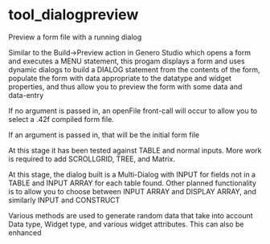 # tool_dialogpreview
Preview a form file with a running dialog

Similar to the Build->Preview action in Genero Studio which opens a form and executes a MENU statement, this progam displays a form and uses dynamic dialogs to build a DIALOG statement from the contents of the form, populate the form with data appropriate to the datatype and widget properties, and thus allow you to preview the form with some data and data-entry

If no argument is passed in, an openFile front-call will occur to allow you to select a .42f compiled form file.

If an argument is passed in, that will be the initial form file

At this stage it has been tested against TABLE and normal inputs. More work is required to add SCROLLGRID, TREE, and Matrix.

At this stage, the dialog built is a Multi-Dialog with INPUT for fields not in a TABLE and INPUT ARRAY for each table found.  Other planned functionality is to allow you to choose between INPUT ARRAY and DISPLAY ARRAY, and similarly INPUT and CONSTRUCT

Various methods are used to generate random data that take into account Data type, Widget type, and various widget attributes.  This can also be enhanced
